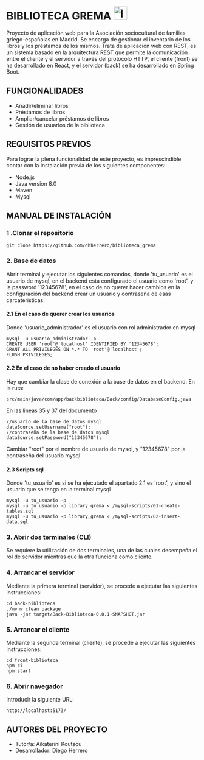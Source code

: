
# BIBLIOTECA GREMA   <img src="https://encrypted-tbn0.gstatic.com/images?q=tbn:ANd9GcQK1EXoz3XJaySWZve9D05r3nb4zXsfVW2NphmTbOtr8KVs2JVbFze83CdBuCPJc_J9gkk&usqp=CAU" alt="libro" width="35">
Proyecto de aplicación web para la Asociación sociocultural de familias griego-españolas en Madrid. Se encarga de gestionar el inventario de los libros y los préstamos de los mismos. 
Trata de aplicación web con REST, es un sistema basado en la arquitectura REST que permite la comunicación entre el cliente y el servidor a través del protocolo HTTP, el cliente (front) se ha desarrollado en React, y el servidor (back) se ha desarrollado en Spring Boot.

## FUNCIONALIDADES 
- Añadir/eliminar libros
- Préstamos de libros
- Ampliar/cancelar préstamos de libros
- Gestión de usuarios de la biblioteca
## REQUISITOS PREVIOS
  Para lograr la plena funcionalidad de este proyecto, es imprescindible contar con la instalación previa de los siguientes componentes:
- Node.js
- Java version 8.0
- Maven 
- Mysql

## MANUAL DE INSTALACIÓN
### 1 .Clonar el repositorio
```
git clone https://github.com/dhherrero/biblioteca_grema
```
### 2. Base de datos
Abrir terminal y ejecutar los siguientes comandos, donde 'tu_usuario' es el usuario de mysql, en el backend esta configurado el usuario como 'root', y la password '12345678', en el caso de no querer hacer cambios en la configuración del backend crear un usuario y contraseña de esas carcateristicas.
#### 2.1 En el caso de querer crear los usuarios
Donde 'usuario_administrador' es el usuario con rol administrador en mysql
```
mysql -u usuario_administrador -p
CREATE USER 'root'@'localhost' IDENTIFIED BY '12345678';
GRANT ALL PRIVILEGES ON *.* TO 'root'@'localhost';
FLUSH PRIVILEGES;
```
#### 2.2 En el caso de no haber creado el usuario
Hay que cambiar la clase de conexión a la base de datos en el backend. En la ruta:
```
src/main/java/com/app/backbiblioteca/Back/config/DatabaseConfig.java
```
En las lineas 35 y 37 del documento
````
//usuario de la base de datos mysql
dataSource.setUsername("root");
//contraseña de la base de datos mysql
dataSource.setPassword("12345678");
````
Cambiar "root" por el nombre de usuario de mysql, y "12345678" por la contraseña del usuario mysql
#### 2.3 Scripts sql
Donde 'tu_usuario' es si se ha ejecutado el apartado 2.1 es 'root', y sino el usuario que se tenga en la terminal mysql
```
mysql -u tu_usuario -p
mysql -u tu_usuario -p library_grema < /mysql-scripts/01-create-tables.sql
mysql -u tu_usuario -p library_grema < /mysql-scripts/02-insert-data.sql

```
### 3. Abrir dos terminales (CLI)
Se requiere la utilización de dos terminales, una de las cuales desempeña el rol de servidor mientras que la otra funciona como cliente.

### 4. Arrancar el servidor
Mediante la primera terminal (servidor), se procede a ejecutar las siguientes instrucciones:
```
cd back-biblioteca
./mvnw clean package
java -jar target/Back-Biblioteca-0.0.1-SNAPSHOT.jar
```
### 5. Arrancar el cliente
Mediante la segunda terminal (cliente), se procede a ejecutar las siguientes instrucciones:
```
cd front-biblioteca
npm ci
npm start
```
### 6. Abrir navegador
Introducir la siguiente URL:
```
http://localhost:5173/
```

## AUTORES DEL PROYECTO
- Tutor/a: Aikaterini Koutsou
- Desarrollador: Diego Herrero
